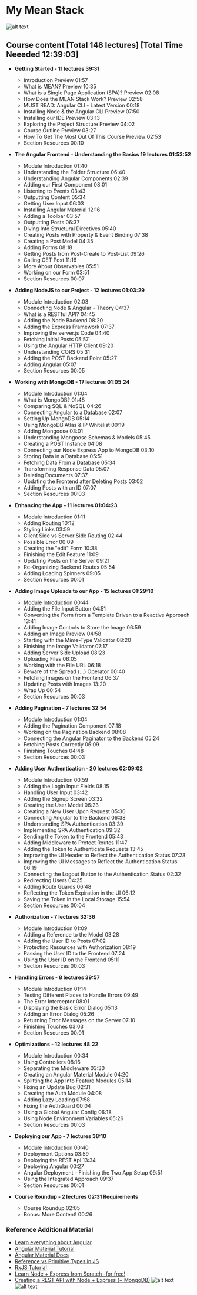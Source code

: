 # My Mean Stack
![alt text](./images/Angular_MEAN-The_Big_Picture.png)
## Course content [Total 148 lectures] [Total Time Neeeded 12:39:03]
+ <b>Getting Started - 11 lectures 39:31</b>
  - Introduction
    Preview
    01:57
  - What is MEAN?
    Preview
    10:35
  - What is a Single Page Application (SPA)?
    Preview
    02:08
  - How Does the MEAN Stack Work?
    Preview
    02:58
  - MUST READ: Angular CLI - Latest Version
    00:18
  - Installing Node & the Angular CLI
    Preview
    07:50
  - Installing our IDE
    Preview
    03:13
  - Exploring the Project Structure
    Preview
    04:02
  - Course Outline
    Preview
    03:27
  - How To Get The Most Out Of This Course
    Preview
    02:53
  - Section Resources
    00:10


+ <b>The Angular Frontend - Understanding the Basics 19 lectures 01:53:52</b>
  - Module Introduction
    01:40
  - Understanding the Folder Structure
    06:40
  - Understanding Angular Components
    02:39
  - Adding our First Component
    08:01
  - Listening to Events
    03:43
  - Outputting Content
    05:34
  - Getting User Input
    06:03
  - Installing Angular Material
    12:16
  - Adding a Toolbar
    03:57
  - Outputting Posts
    06:37
  - Diving Into Structural Directives
    05:40
  - Creating Posts with Property & Event Binding
    07:38
  - Creating a Post Model
    04:35
  - Adding Forms
    08:18
  - Getting Posts from Post-Create to Post-List
    09:26
  - Calling GET Post
    11:16
  - More About Observables
    05:51
  - Working on our Form
    03:51
  - Section Resources
    00:07
+ <b>Adding NodeJS to our Project -  12 lectures 01:03:29</b>
  - Module Introduction
    02:03
  - Connecting Node & Angular - Theory
    04:37
  - What is a RESTful API?
    04:45
  - Adding the Node Backend
    08:20
  - Adding the Express Framework
    07:37
  - Improving the server.js Code
    04:40
  - Fetching Initial Posts
    05:57
  - Using the Angular HTTP Client
    09:20
  - Understanding CORS
    05:31
  - Adding the POST Backend Point
    05:27
  - Adding Angular
    05:07
  - Section Resources
    00:05
+ <b>Working with MongoDB  - 17 lectures 01:05:24</b>
  - Module Introduction
    01:04
  - What is MongoDB?
    01:48
  - Comparing SQL & NoSQL
    04:26
  - Connecting Angular to a Database
    02:07
  - Setting Up MongoDB
    05:14
  - Using MongoDB Atlas & IP Whitelist
    00:19
  - Adding Mongoose
    03:01
  - Understanding Mongoose Schemas & Models
    05:45
  - Creating a POST Instance
    04:08
  - Connecting our Node Express App to MongoDB
    03:10
  - Storing Data in a Database
    05:51
  - Fetching Data From a Database
    05:34
  - Transforming Response Data
    05:07
  - Deleting Documents
    07:37
  - Updating the Frontend after Deleting Posts
    03:02
  - Adding Posts with an ID
    07:07
  - Section Resources
    00:03
+ <b>Enhancing the App  - 11 lectures 01:04:23</b>
  - Module Introduction
    01:11
  - Adding Routing
    10:12
  - Styling Links
    03:59
  - Client Side vs Server Side Routing
    02:44
  - Possible Error
    00:09
  - Creating the "edit" Form
    10:38
  - Finishing the Edit Feature
    11:09
  - Updating Posts on the Server
    09:21
  - Re-Organizing Backend Routes
    05:54
  - Adding Loading Spinners
    09:05
  - Section Resources
    00:01
+ <b>Adding Image Uploads to our App  - 15 lectures 01:29:10</b>
  - Module Introduction
    00:44
  - Adding the File Input Button
    04:51
  - Converting the Form from a Template Driven to a Reactive Approach
    13:41
  - Adding Image Controls to Store the Image
    06:59
  - Adding an Image Preview
    04:58
  - Starting with the Mime-Type Validator
    08:20
  - Finishing the Image Validator
    07:17
  - Adding Server Side Upload
    08:23
  - Uploading Files
    06:05
  - Working with the File URL
    06:18
  - Beware of the Spread (...) Operator
    00:40
  - Fetching Images on the Frontend
    06:37
  - Updating Posts with Images
    13:20
  - Wrap Up
    00:54
  - Section Resources
    00:03
+ <b>Adding Pagination -  7 lectures 32:54</b>
  - Module Introduction
    01:04
  - Adding the Pagination Component
    07:18
  - Working on the Pagination Backend
    08:08
  - Connecting the Angular Paginator to the Backend
    05:24
  - Fetching Posts Correctly
    06:09
  - Finishing Touches
    04:48
  - Section Resources
    00:03
+ <b>Adding User Authentication  - 20 lectures 02:09:02</b>
  - Module Introduction
    00:59
  - Adding the Login Input Fields
    08:15
  - Handling User Input
    03:42
  - Adding the Signup Screen
    03:32
  - Creating the User Model
    06:23
  - Creating a New User Upon Request
    05:30
  - Connecting Angular to the Backend
    06:38
  - Understanding SPA Authentication
    03:39
  - Implementing SPA Authentication
    09:32
  - Sending the Token to the Frontend
    05:43
  - Adding Middleware to Protect Routes
    11:47
  - Adding the Token to Authenticate Requests
    13:45
  - Improving the UI Header to Reflect the Authentication Status
    07:23
  - Improving the UI Messages to Reflect the Authentication Status
    06:19
  - Connecting the Logout Button to the Authentication Status
    02:32
  - Redirecting Users
    04:25
  - Adding Route Guards
    06:48
  - Reflecting the Token Expiration in the UI
    06:12
  - Saving the Token in the Local Storage
    15:54
  - Section Resources
    00:04
+ <b>Authorization -  7 lectures 32:36</b>
  - Module Introduction
    01:09
  - Adding a Reference to the Model
    03:28
  - Adding the User ID to Posts
    07:02
  - Protecting Resources with Authorization
    08:19
  - Passing the User ID to the Frontend
    07:24
  - Using the User ID on the Frontend
    05:11
  - Section Resources
    00:03
+ <b>Handling Errors -  8 lectures 39:57</b>
  - Module Introduction
    01:14
  - Testing Different Places to Handle Errors
    09:49
  - The Error Interceptor
    08:01
  - Displaying the Basic Error Dialog
    05:13
  - Adding an Error Dialog
    05:26
  - Returning Error Messages on the Server
    07:10
  - Finishing Touches
    03:03
  - Section Resources
    00:01
+ <b>Optimizations  - 12 lectures 48:22 </b>
  - Module Introduction
    00:34
  - Using Controllers
    08:16
  - Separating the Middleware
    03:30
  - Creating an Angular Material Module
    04:20
  - Splitting the App Into Feature Modules
    05:14
  - Fixing an Update Bug
    02:31
  - Creating the Auth Module
    04:08
  - Adding Lazy Loading
    07:58
  - Fixing the AuthGuard
    00:04
  - Using a Global Angular Config
    06:18
  - Using Node Environment Variables
    05:26
  - Section Resources
    00:03
+ <b>Deploying our App  - 7 lectures 38:10</b>
  - Module Introduction
    00:40
  - Deployment Options
    03:59
  - Deploying the REST Api
    13:34
  - Deploying Angular
    00:27
  - Angular Deployment - Finishing the Two App Setup
    09:51
  - Using the Integrated Approach
    09:37
  - Section Resources
    00:01
+ <b>Course Roundup  - 2 lectures 02:31 Requirements</b>
  - Course Roundup
    02:05
  - Bonus: More Content!
    00:26



### Reference Additional Material
- [Learn everything about Angular](https://academind.com/learn/angular)
- [Angular Material Tutorial](https://academind.com/learn/angular/angular-material-a-thorough-guide/)
- [Angular Material Docs](https://material.angular.io/)
- [Reference vs Primitive Types in JS](https://academind.com/learn/javascript/reference-vs-primitive-values/)
- [RxJS Tutorial](https://academind.com/learn/javascript/understanding-rxjs/)
- [Learn Node + Express from Scratch -for free!](https://developer.mozilla.org/en-US/docs/Learn/Server-side/Express_Nodejs)
- [Creating a REST API with Node + Express (+ MongoDB)](https://academind.com/learn/node-js/building-a-restful-api-with/)
![alt text](./images/website-color-palettes-3.jpg)
![alt text](./images/website-color-palettes-24-1024x897.jpg)
